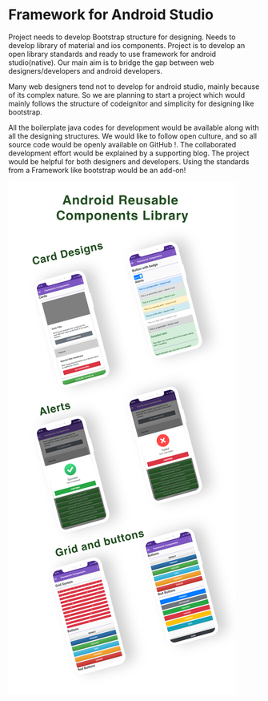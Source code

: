 # Framework for Android Studio
Project needs to develop Bootstrap structure for designing.
Needs to develop library of material and ios components. 
Project is to develop an open library standards and ready to use framework for android studio(native). Our main aim is to bridge the gap between web designers/developers and android developers.

Many web designers tend not to develop for android studio, mainly because of its complex nature. So we are planning to start a project which would mainly follows the structure of codeignitor and simplicity for designing like bootstrap.

All the boilerplate java codes for development would be available along with all the designing structures.
We would like to follow open culture, and so all source code would be openly available on GitHub !. The collaborated development effort would be explained by a supporting blog.
The project would be helpful for both designers and developers. Using the standards from a Framework like bootstrap would be an add-on!

![](https://github.com/3idroid/droid-framework/blob/master/reusable%20components.png?raw=true)
